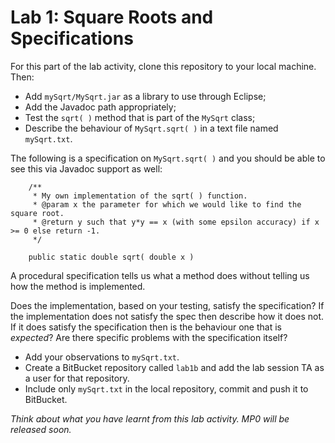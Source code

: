 Lab 1: Square Roots and Specifications
=====

For this part of the lab activity, clone this repository to your local machine. Then:
* Add `mySqrt/MySqrt.jar` as a library to use through Eclipse;
* Add the Javadoc path appropriately;
* Test the `sqrt( )` method that is part of the `MySqrt` class;
* Describe the behaviour of `MySqrt.sqrt( )` in a text file named `mySqrt.txt`.

The following is a specification on `MySqrt.sqrt( )` and you should be able to see this via Javadoc support as well:
```
	/**
	 * My own implementation of the sqrt( ) function.
	 * @param x the parameter for which we would like to find the square root.
	 * @return y such that y*y == x (with some epsilon accuracy) if x >= 0 else return -1.
	 */
	
	public static double sqrt( double x )
```

A procedural specification tells us what a method does without telling us how the method is implemented.

Does the implementation, based on your testing, satisfy the specification? If the implementation does not satisfy the spec then describe how it does not. If it does satisfy the specification then is the behaviour one that is *expected*? Are there specific problems with the specification itself? 

* Add your observations to `mySqrt.txt`.
* Create a BitBucket repository called `lab1b` and add the lab session TA as a user for that repository.
* Include only `mySqrt.txt` in the local repository, commit and push it to BitBucket.

_Think about what you have learnt from this lab activity. MP0 will be released soon._

